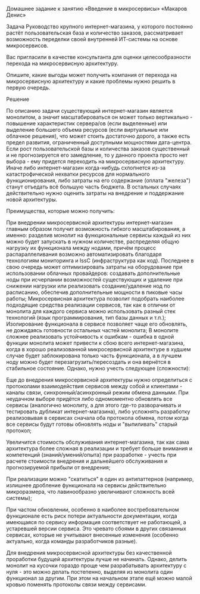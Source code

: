 Домашнее задание к занятию «Введение в микросервисы» «Макаров Денис»

Задача
Руководство крупного интернет-магазина, у которого постоянно растёт пользовательская база и количество заказов, рассматривает возможность переделки своей внутренней ИТ-системы на основе микросервисов.

Вас пригласили в качестве консультанта для оценки целесообразности перехода на микросервисную архитектуру.

Опишите, какие выгоды может получить компания от перехода на микросервисную архитектуру и какие проблемы нужно решить в первую очередь.

Решение

По описанию задачи существующий интернет-магазин является монолитом, а значит масштабироваться он может только вертикально - повышение характеристик сервера/ов (если выделенные) или выделение большего объема ресурсов (если виртуальные или облачное решения), что может стоить достаточно дорого, а также есть предел развития, ограниченный доступными мощностями дата-центра. Если рост пользовательской базы и количества заказов существенный и не прогнозируется его замедление, то у данного проекта просто нет выбора - ему придется переходить на микросервисную архитектуру. Иначе либо интернет-магазин когда-нибудь схлопнется из-за катастрофической нехватки ресурсов для нормального функционирования, либо затраты на его содержание (оплата "железа") станут отъедать всё большую часть бюджета. В остальных случаях действительно нужно оценить затраты на внедрение и поддержание новой архитектуры.

Преимущества, которые можно получить:

При внедрении микросервисной архитектуры интернет-магазин главным образом получит возможность гибкого масштабирования, а именно: разделив монолит на функциональные сервисы каждый из них можно будет запускать в нужном количестве, распределяя общую нагрузку их функционала между нодами, причём процесс распараллеливания возможно автоматизировать благодаря технологиям мониторинга и IssC (инфраструктура как код). Последнее в свою очередь может оптимизировать затраты на оборудование при использовании облачных провайдеров: создавать дополнительные ноды при исчерпании возможностей существующих и удаление при снижении нагрузки или реализовать создание/удаление нод по расписанию, обеспечив дополнительные мощности в пиковые часы работы;
Микросервисная архитектура позволит подобрать наиболее подходящие средства реализации сервисов, так как в отличии от монолита для каждого сервиса можно использовать разный стек технологий (язык программирования, тип базы данных и т.п.);
Изолирование функционала в сервисе позволяет чаще его обновлять, не дожидаясь готовности остальных частей монолита;
В монолите сложнее реализовать устойчивость к ошибкам - ошибка в одной функции монолита может привести к сбою всего интернет-магазина, когда в хорошо реализованной микросервисной архитектуре в худшем случае будет заблокирована только часть функционала, а в лучшем ноду можно будет перезагрузить/пересоздать и она вернётся в стабильное состояние.
Однако, нужно учесть следующее (сложности):

Еще до внедрения микросервисной архитектуры нужно определиться с протоколами взаимодействия сервисов между собой и клиентами - каналы связи, синхронный/асинхронный режим обмена данными. При неудачном выборе придётся либо одномоментно обновлять все сервисы (аналогично монолиту, а для этого где-то разворачивать и тестировать дубликат интернет-магазина), либо усложнять разработку реализовывая в сервисах сначала оба протокола обмена, потом когда все сервисы будут готовы обновлять ноды и "выпиливать" старый протокол;

Увеличится стоимость обслуживания интернет-магазина, так как сама архитектура более сложная в реализации и требует больше внимания и компетенций (знаний/умений/опыта) при разработке - учесть при расчете стоимости внедрения и дальнейшего обслуживания и прогнозируемой прибыли от внедрения;

При реализации можно "скатиться" в один из антипаттернов (например, излишнее дробление функционала на сервисы действительно микроразмера, что лавинообразно увеличивают сложность всей системы);

При частом обновлении, особенно в наиболее востребовательном функционале есть риск потери актуальности документации, когда имеющаяся по сервису информация соответствует не работающей, а устаревшей версии сервиса. Это чревато сбоями в других связанных сервисах, которые не учитывают внесенные изменения (особенно актуально, когда команды разработчиков разные).

Для внедрения микросервисной архитектуры без качественной проработки будущей архитектуры лучше не начинать. Однако, делить монолит на кусочки гораздо проще чем разрабатывать архитектуру с нуля - это можно делать постепенно, выделяя из монолита один функционал за другим. При этом на начальном этапе ещё можно малой кровью поменять протоколы связи между сервисами.
